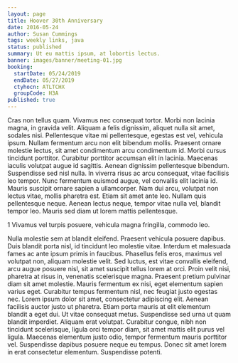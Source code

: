 ```yaml
---
layout: page
title: Hoover 30th Anniversary
date: 2016-05-24
author: Susan Cummings
tags: weekly links, java
status: published
summary: Ut eu mattis ipsum, at lobortis lectus.
banner: images/banner/meeting-01.jpg
booking:
  startDate: 05/24/2019
  endDate: 05/27/2019
  ctyhocn: ATLTCHX
  groupCode: H3A
published: true
---
```

Cras non tellus quam. Vivamus nec consequat tortor. Morbi non lacinia magna, in gravida velit. Aliquam a felis dignissim, aliquet nulla sit amet, sodales nisi. Pellentesque vitae mi pellentesque, egestas est vel, vehicula ipsum. Nullam fermentum arcu non elit bibendum mollis. Praesent ornare molestie lectus, sit amet condimentum arcu condimentum id. Morbi cursus tincidunt porttitor. Curabitur porttitor accumsan elit in lacinia. Maecenas iaculis volutpat augue id sagittis. Aenean dignissim pellentesque bibendum. Suspendisse sed nisl nulla.
In viverra risus ac arcu consequat, vitae facilisis leo tempor. Nunc fermentum euismod augue, vel convallis elit lacinia id. Mauris suscipit ornare sapien a ullamcorper. Nam dui arcu, volutpat non lectus vitae, mollis pharetra est. Etiam sit amet ante leo. Nullam quis pellentesque neque. Aenean lectus neque, tempor vitae nulla vel, blandit tempor leo. Mauris sed diam ut lorem mattis pellentesque.

1 Vivamus vel turpis posuere, vehicula magna fringilla, commodo leo.

Nulla molestie sem at blandit eleifend. Praesent vehicula posuere dapibus. Duis blandit porta nisl, id tincidunt leo molestie vitae. Interdum et malesuada fames ac ante ipsum primis in faucibus. Phasellus felis eros, maximus vel volutpat non, aliquam molestie velit. Sed luctus, est vitae convallis eleifend, arcu augue posuere nisl, sit amet suscipit tellus lorem at orci. Proin velit nisi, pharetra at risus in, venenatis scelerisque magna.
Praesent pretium pulvinar diam sit amet molestie. Mauris fermentum ex nisi, eget elementum sapien varius eget. Curabitur tempus fermentum nisl, nec feugiat justo egestas nec. Lorem ipsum dolor sit amet, consectetur adipiscing elit. Aenean facilisis auctor justo ut pharetra. Etiam porta mauris at elit elementum blandit a eget dui. Ut vitae consequat metus. Suspendisse sed urna ut quam blandit imperdiet. Aliquam erat volutpat. Curabitur congue, nibh non tincidunt scelerisque, ligula orci tempor diam, sit amet mattis elit purus vel ligula. Maecenas elementum justo odio, tempor fermentum mauris porttitor vel. Suspendisse dapibus posuere neque eu tempus. Donec sit amet lorem in erat consectetur elementum. Suspendisse potenti.
